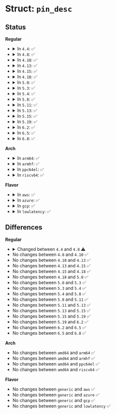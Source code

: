 # Struct: <code>pin_desc</code>

## Status
<b>Regular</b>
<ul>
<li>
<details>
<summary>In <code>4.4</code>: ✅</summary>

```c
struct pin_desc {
    struct pinctrl_dev *pctldev;
    const char *name;
    bool dynamic_name;
    unsigned int mux_usecount;
    const char *mux_owner;
    const struct pinctrl_setting_mux *mux_setting;
    const char *gpio_owner;
};
```
</details>
</li>
<li>
<details>
<summary>In <code>4.8</code>: ✅</summary>

```c
struct pin_desc {
    struct pinctrl_dev *pctldev;
    const char *name;
    bool dynamic_name;
    void *drv_data;
    unsigned int mux_usecount;
    const char *mux_owner;
    const struct pinctrl_setting_mux *mux_setting;
    const char *gpio_owner;
};
```
</details>
</li>
<li>
<details>
<summary>In <code>4.10</code>: ✅</summary>

```c
struct pin_desc {
    struct pinctrl_dev *pctldev;
    const char *name;
    bool dynamic_name;
    void *drv_data;
    unsigned int mux_usecount;
    const char *mux_owner;
    const struct pinctrl_setting_mux *mux_setting;
    const char *gpio_owner;
};
```
</details>
</li>
<li>
<details>
<summary>In <code>4.13</code>: ✅</summary>

```c
struct pin_desc {
    struct pinctrl_dev *pctldev;
    const char *name;
    bool dynamic_name;
    void *drv_data;
    unsigned int mux_usecount;
    const char *mux_owner;
    const struct pinctrl_setting_mux *mux_setting;
    const char *gpio_owner;
};
```
</details>
</li>
<li>
<details>
<summary>In <code>4.15</code>: ✅</summary>

```c
struct pin_desc {
    struct pinctrl_dev *pctldev;
    const char *name;
    bool dynamic_name;
    void *drv_data;
    unsigned int mux_usecount;
    const char *mux_owner;
    const struct pinctrl_setting_mux *mux_setting;
    const char *gpio_owner;
};
```
</details>
</li>
<li>
<details>
<summary>In <code>4.18</code>: ✅</summary>

```c
struct pin_desc {
    struct pinctrl_dev *pctldev;
    const char *name;
    bool dynamic_name;
    void *drv_data;
    unsigned int mux_usecount;
    const char *mux_owner;
    const struct pinctrl_setting_mux *mux_setting;
    const char *gpio_owner;
};
```
</details>
</li>
<li>
<details>
<summary>In <code>5.0</code>: ✅</summary>

```c
struct pin_desc {
    struct pinctrl_dev *pctldev;
    const char *name;
    bool dynamic_name;
    void *drv_data;
    unsigned int mux_usecount;
    const char *mux_owner;
    const struct pinctrl_setting_mux *mux_setting;
    const char *gpio_owner;
};
```
</details>
</li>
<li>
<details>
<summary>In <code>5.3</code>: ✅</summary>

```c
struct pin_desc {
    struct pinctrl_dev *pctldev;
    const char *name;
    bool dynamic_name;
    void *drv_data;
    unsigned int mux_usecount;
    const char *mux_owner;
    const struct pinctrl_setting_mux *mux_setting;
    const char *gpio_owner;
};
```
</details>
</li>
<li>
<details>
<summary>In <code>5.4</code>: ✅</summary>

```c
struct pin_desc {
    struct pinctrl_dev *pctldev;
    const char *name;
    bool dynamic_name;
    void *drv_data;
    unsigned int mux_usecount;
    const char *mux_owner;
    const struct pinctrl_setting_mux *mux_setting;
    const char *gpio_owner;
};
```
</details>
</li>
<li>
<details>
<summary>In <code>5.8</code>: ✅</summary>

```c
struct pin_desc {
    struct pinctrl_dev *pctldev;
    const char *name;
    bool dynamic_name;
    void *drv_data;
    unsigned int mux_usecount;
    const char *mux_owner;
    const struct pinctrl_setting_mux *mux_setting;
    const char *gpio_owner;
};
```
</details>
</li>
<li>
<details>
<summary>In <code>5.11</code>: ✅</summary>

```c
struct pin_desc {
    struct pinctrl_dev *pctldev;
    const char *name;
    bool dynamic_name;
    void *drv_data;
    unsigned int mux_usecount;
    const char *mux_owner;
    const struct pinctrl_setting_mux *mux_setting;
    const char *gpio_owner;
};
```
</details>
</li>
<li>
<details>
<summary>In <code>5.13</code>: ✅</summary>

```c
struct pin_desc {
    struct pinctrl_dev *pctldev;
    const char *name;
    bool dynamic_name;
    void *drv_data;
    unsigned int mux_usecount;
    const char *mux_owner;
    const struct pinctrl_setting_mux *mux_setting;
    const char *gpio_owner;
};
```
</details>
</li>
<li>
<details>
<summary>In <code>5.15</code>: ✅</summary>

```c
struct pin_desc {
    struct pinctrl_dev *pctldev;
    const char *name;
    bool dynamic_name;
    void *drv_data;
    unsigned int mux_usecount;
    const char *mux_owner;
    const struct pinctrl_setting_mux *mux_setting;
    const char *gpio_owner;
};
```
</details>
</li>
<li>
<details>
<summary>In <code>5.19</code>: ✅</summary>

```c
struct pin_desc {
    struct pinctrl_dev *pctldev;
    const char *name;
    bool dynamic_name;
    void *drv_data;
    unsigned int mux_usecount;
    const char *mux_owner;
    const struct pinctrl_setting_mux *mux_setting;
    const char *gpio_owner;
};
```
</details>
</li>
<li>
<details>
<summary>In <code>6.2</code>: ✅</summary>

```c
struct pin_desc {
    struct pinctrl_dev *pctldev;
    const char *name;
    bool dynamic_name;
    void *drv_data;
    unsigned int mux_usecount;
    const char *mux_owner;
    const struct pinctrl_setting_mux *mux_setting;
    const char *gpio_owner;
};
```
</details>
</li>
<li>
<details>
<summary>In <code>6.5</code>: ✅</summary>

```c
struct pin_desc {
    struct pinctrl_dev *pctldev;
    const char *name;
    bool dynamic_name;
    void *drv_data;
    unsigned int mux_usecount;
    const char *mux_owner;
    const struct pinctrl_setting_mux *mux_setting;
    const char *gpio_owner;
};
```
</details>
</li>
<li>
<details>
<summary>In <code>6.8</code>: ✅</summary>

```c
struct pin_desc {
    struct pinctrl_dev *pctldev;
    const char *name;
    bool dynamic_name;
    void *drv_data;
    unsigned int mux_usecount;
    const char *mux_owner;
    const struct pinctrl_setting_mux *mux_setting;
    const char *gpio_owner;
};
```
</details>
</li>
</ul>
<b>Arch</b>
<ul>
<li>
<details>
<summary>In <code>arm64</code>: ✅</summary>

```c
struct pin_desc {
    struct pinctrl_dev *pctldev;
    const char *name;
    bool dynamic_name;
    void *drv_data;
    unsigned int mux_usecount;
    const char *mux_owner;
    const struct pinctrl_setting_mux *mux_setting;
    const char *gpio_owner;
};
```
</details>
</li>
<li>
<details>
<summary>In <code>armhf</code>: ✅</summary>

```c
struct pin_desc {
    struct pinctrl_dev *pctldev;
    const char *name;
    bool dynamic_name;
    void *drv_data;
    unsigned int mux_usecount;
    const char *mux_owner;
    const struct pinctrl_setting_mux *mux_setting;
    const char *gpio_owner;
};
```
</details>
</li>
<li>
<details>
<summary>In <code>ppc64el</code>: ✅</summary>

```c
struct pin_desc {
    struct pinctrl_dev *pctldev;
    const char *name;
    bool dynamic_name;
    void *drv_data;
    unsigned int mux_usecount;
    const char *mux_owner;
    const struct pinctrl_setting_mux *mux_setting;
    const char *gpio_owner;
};
```
</details>
</li>
<li>
<details>
<summary>In <code>riscv64</code>: ✅</summary>

```c
struct pin_desc {
    struct pinctrl_dev *pctldev;
    const char *name;
    bool dynamic_name;
    void *drv_data;
    unsigned int mux_usecount;
    const char *mux_owner;
    const struct pinctrl_setting_mux *mux_setting;
    const char *gpio_owner;
};
```
</details>
</li>
</ul>
<b>Flavor</b>
<ul>
<li>
<details>
<summary>In <code>aws</code>: ✅</summary>

```c
struct pin_desc {
    struct pinctrl_dev *pctldev;
    const char *name;
    bool dynamic_name;
    void *drv_data;
    unsigned int mux_usecount;
    const char *mux_owner;
    const struct pinctrl_setting_mux *mux_setting;
    const char *gpio_owner;
};
```
</details>
</li>
<li>
<details>
<summary>In <code>azure</code>: ✅</summary>

```c
struct pin_desc {
    struct pinctrl_dev *pctldev;
    const char *name;
    bool dynamic_name;
    void *drv_data;
    unsigned int mux_usecount;
    const char *mux_owner;
    const struct pinctrl_setting_mux *mux_setting;
    const char *gpio_owner;
};
```
</details>
</li>
<li>
<details>
<summary>In <code>gcp</code>: ✅</summary>

```c
struct pin_desc {
    struct pinctrl_dev *pctldev;
    const char *name;
    bool dynamic_name;
    void *drv_data;
    unsigned int mux_usecount;
    const char *mux_owner;
    const struct pinctrl_setting_mux *mux_setting;
    const char *gpio_owner;
};
```
</details>
</li>
<li>
<details>
<summary>In <code>lowlatency</code>: ✅</summary>

```c
struct pin_desc {
    struct pinctrl_dev *pctldev;
    const char *name;
    bool dynamic_name;
    void *drv_data;
    unsigned int mux_usecount;
    const char *mux_owner;
    const struct pinctrl_setting_mux *mux_setting;
    const char *gpio_owner;
};
```
</details>
</li>
</ul>

## Differences
<b>Regular</b>
<ul>
<li>
<details>
<summary>Changed between <code>4.4</code> and <code>4.8</code> ⚠️</summary>
<ul>
<li>
<b>Field added. </b>
<code>void *drv_data</code>
</li>
</ul>
</details>
</li>
<li>
No changes between <code>4.8</code> and <code>4.10</code> ✅
</li>
<li>
No changes between <code>4.10</code> and <code>4.13</code> ✅
</li>
<li>
No changes between <code>4.13</code> and <code>4.15</code> ✅
</li>
<li>
No changes between <code>4.15</code> and <code>4.18</code> ✅
</li>
<li>
No changes between <code>4.18</code> and <code>5.0</code> ✅
</li>
<li>
No changes between <code>5.0</code> and <code>5.3</code> ✅
</li>
<li>
No changes between <code>5.3</code> and <code>5.4</code> ✅
</li>
<li>
No changes between <code>5.4</code> and <code>5.8</code> ✅
</li>
<li>
No changes between <code>5.8</code> and <code>5.11</code> ✅
</li>
<li>
No changes between <code>5.11</code> and <code>5.13</code> ✅
</li>
<li>
No changes between <code>5.13</code> and <code>5.15</code> ✅
</li>
<li>
No changes between <code>5.15</code> and <code>5.19</code> ✅
</li>
<li>
No changes between <code>5.19</code> and <code>6.2</code> ✅
</li>
<li>
No changes between <code>6.2</code> and <code>6.5</code> ✅
</li>
<li>
No changes between <code>6.5</code> and <code>6.8</code> ✅
</li>
</ul>
<b>Arch</b>
<ul>
<li>
No changes between <code>amd64</code> and <code>arm64</code> ✅
</li>
<li>
No changes between <code>amd64</code> and <code>armhf</code> ✅
</li>
<li>
No changes between <code>amd64</code> and <code>ppc64el</code> ✅
</li>
<li>
No changes between <code>amd64</code> and <code>riscv64</code> ✅
</li>
</ul>
<b>Flavor</b>
<ul>
<li>
No changes between <code>generic</code> and <code>aws</code> ✅
</li>
<li>
No changes between <code>generic</code> and <code>azure</code> ✅
</li>
<li>
No changes between <code>generic</code> and <code>gcp</code> ✅
</li>
<li>
No changes between <code>generic</code> and <code>lowlatency</code> ✅
</li>
</ul>
